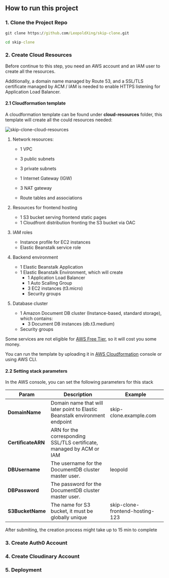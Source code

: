 ## How to run this project
### 1. Clone the Project Repo

```cmd
git clone https://github.com/LeopoldXing/skip-clone.git

cd skip-clone
```



### 2. Create Cloud Resources

Before continue to this step, you need an AWS account and an IAM user to create all the resources.

Additionally, a domain name managed by Route 53, and a SSL/TLS certificate managed by ACM / IAM is needed to enable HTTPS listening for Application Load Balancer.

#### 2.1 Cloudformation template

A cloudformation template can be found under **cloud-resources** folder, this template will create all the could resources needed:

![skip-clone-cloud-resources](https://hilda-notes-service.s3.ca-central-1.amazonaws.com/2025/04/ec9fda51cf09c4b31a71a26dfb66b0c10eb29ce20ba6596698a91e980136206b.png)

1. Network resources:

   - 1 VPC

   - 3 public subnets

   - 3 private subnets

   - 1 Internet Gateway (IGW)
   - 3 NAT gateway

   - Route tables and associations

2. Resources for frontend hosting

   - 1 S3 bucket serving frontend static pages
   - 1 Cloudfront distribution fronting the S3 bucket via OAC

3. IAM roles

   - Instance profile for EC2 instances
   - Elastic Beanstalk service role

4. Backend environment

   - 1 Elastic Beanstalk Application
   - 1 Elastic Beanstalk Environment, which will create
     - 1 Application Load Balancer
     - 1 Auto Scalling Group
     - 3 EC2 instances (t3.micro)
     - Security groups

5. Database cluster

   - 1 Amazon Document DB cluster (Instance-based, standard storage), which contains:
     - 3 Document DB instances (db.t3.medium)
   - Security groups



Some services are not eligible for [AWS Free Tier](https://aws.amazon.com/free/?all-free-tier.sort-by=item.additionalFields.SortRank&all-free-tier.sort-order=asc&awsf.Free%20Tier%20Types=*all&awsf.Free%20Tier%20Categories=*all), so it will cost you some money.

You can run the template by uploading it in [AWS Cloudformation](https://ca-central-1.console.aws.amazon.com/cloudformation/home?region=ca-central-1) console or using AWS CLI.

#### 2.2 Setting stack parameters

In the AWS console, you can set the following parameters for this stack

| Param              | Description                                                  | Example                         |
| ------------------ | ------------------------------------------------------------ | ------------------------------- |
| **DomainName**     | Domain name that will later point to Elastic Beanstalk environment endpoint | skip-clone.example.com          |
| **CertificateARN** | ARN for the corresponding SSL/TLS certificate, managed by ACM or IAM |                                 |
| **DBUsername**     | The username for the DocumentDB cluster master user.         | leopold                         |
| **DBPassword**     | The password for the DocumentDB cluster master user.         |                                 |
| **S3BucketName**   | The name for S3 bucket, it must be globally unique           | skip-clone-frontend-hosting-123 |

After submiting, the creation process might take up to 15 min to complete



### 3. Create Auth0 Account



### 4. Create Cloudinary Account



### 5. Deployment

